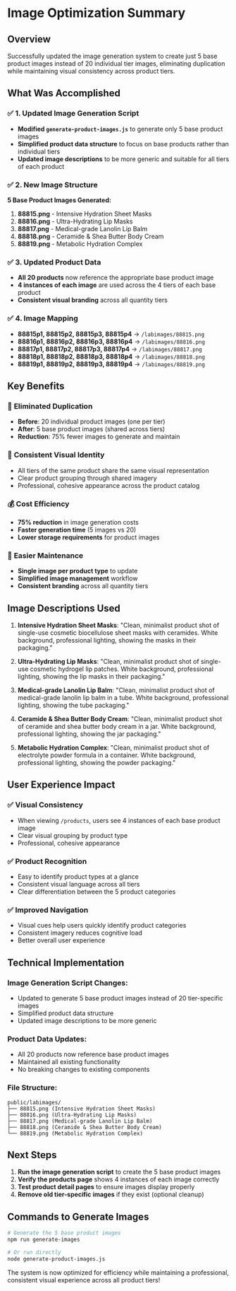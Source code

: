 # Image Optimization Summary

## Overview
Successfully updated the image generation system to create just 5 base product images instead of 20 individual tier images, eliminating duplication while maintaining visual consistency across product tiers.

## What Was Accomplished

### ✅ 1. Updated Image Generation Script
- **Modified `generate-product-images.js`** to generate only 5 base product images
- **Simplified product data structure** to focus on base products rather than individual tiers
- **Updated image descriptions** to be more generic and suitable for all tiers of each product

### ✅ 2. New Image Structure
**5 Base Product Images Generated:**
1. **88815.png** - Intensive Hydration Sheet Masks
2. **88816.png** - Ultra-Hydrating Lip Masks  
3. **88817.png** - Medical-grade Lanolin Lip Balm
4. **88818.png** - Ceramide & Shea Butter Body Cream
5. **88819.png** - Metabolic Hydration Complex

### ✅ 3. Updated Product Data
- **All 20 products** now reference the appropriate base product image
- **4 instances of each image** are used across the 4 tiers of each base product
- **Consistent visual branding** across all quantity tiers

### ✅ 4. Image Mapping
- **88815p1, 88815p2, 88815p3, 88815p4** → `/labimages/88815.png`
- **88816p1, 88816p2, 88816p3, 88816p4** → `/labimages/88816.png`
- **88817p1, 88817p2, 88817p3, 88817p4** → `/labimages/88817.png`
- **88818p1, 88818p2, 88818p3, 88818p4** → `/labimages/88818.png`
- **88819p1, 88819p2, 88819p3, 88819p4** → `/labimages/88819.png`

## Key Benefits

### 🎯 **Eliminated Duplication**
- **Before**: 20 individual product images (one per tier)
- **After**: 5 base product images (shared across tiers)
- **Reduction**: 75% fewer images to generate and maintain

### 🎨 **Consistent Visual Identity**
- All tiers of the same product share the same visual representation
- Clear product grouping through shared imagery
- Professional, cohesive appearance across the product catalog

### 💰 **Cost Efficiency**
- **75% reduction** in image generation costs
- **Faster generation time** (5 images vs 20)
- **Lower storage requirements** for product images

### 🔧 **Easier Maintenance**
- **Single image per product type** to update
- **Simplified image management** workflow
- **Consistent branding** across all quantity tiers

## Image Descriptions Used

1. **Intensive Hydration Sheet Masks**: "Clean, minimalist product shot of single-use cosmetic biocellulose sheet masks with ceramides. White background, professional lighting, showing the masks in their packaging."

2. **Ultra-Hydrating Lip Masks**: "Clean, minimalist product shot of single-use cosmetic hydrogel lip patches. White background, professional lighting, showing the lip masks in their packaging."

3. **Medical-grade Lanolin Lip Balm**: "Clean, minimalist product shot of medical-grade lanolin lip balm in a tube. White background, professional lighting, showing the tube packaging."

4. **Ceramide & Shea Butter Body Cream**: "Clean, minimalist product shot of ceramide and shea butter body cream in a jar. White background, professional lighting, showing the jar packaging."

5. **Metabolic Hydration Complex**: "Clean, minimalist product shot of electrolyte powder formula in a container. White background, professional lighting, showing the powder packaging."

## User Experience Impact

### ✅ **Visual Consistency**
- When viewing `/products`, users see 4 instances of each base product image
- Clear visual grouping by product type
- Professional, cohesive appearance

### ✅ **Product Recognition**
- Easy to identify product types at a glance
- Consistent visual language across all tiers
- Clear differentiation between the 5 product categories

### ✅ **Improved Navigation**
- Visual cues help users quickly identify product categories
- Consistent imagery reduces cognitive load
- Better overall user experience

## Technical Implementation

### **Image Generation Script Changes:**
- Updated to generate 5 base product images instead of 20 tier-specific images
- Simplified product data structure
- Updated image descriptions to be more generic

### **Product Data Updates:**
- All 20 products now reference base product images
- Maintained all existing functionality
- No breaking changes to existing components

### **File Structure:**
```
public/labimages/
├── 88815.png (Intensive Hydration Sheet Masks)
├── 88816.png (Ultra-Hydrating Lip Masks)
├── 88817.png (Medical-grade Lanolin Lip Balm)
├── 88818.png (Ceramide & Shea Butter Body Cream)
└── 88819.png (Metabolic Hydration Complex)
```

## Next Steps

1. **Run the image generation script** to create the 5 base product images
2. **Verify the products page** shows 4 instances of each image correctly
3. **Test product detail pages** to ensure images display properly
4. **Remove old tier-specific images** if they exist (optional cleanup)

## Commands to Generate Images

```bash
# Generate the 5 base product images
npm run generate-images

# Or run directly
node generate-product-images.js
```

The system is now optimized for efficiency while maintaining a professional, consistent visual experience across all product tiers!

